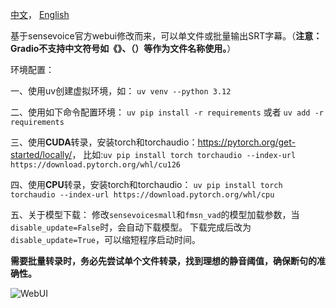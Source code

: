 [中文](README_ZH.md)， [English](README.md)

基于sensevoice官方webui修改而来，可以单文件或批量输出SRT字幕。（**注意：Gradio不支持中文符号如《》、（）等作为文件名称使用。**）

环境配置：

一、使用uv创建虚拟环境，如：
```uv venv --python 3.12```

二、使用如下命令配置环境：
```uv pip install -r requirements``` 或者 ```uv add -r requirements```

三、使用**CUDA**转录，安装torch和torchaudio：<https://pytorch.org/get-started/locally/>，
比如:```uv pip install torch torchaudio --index-url https://download.pytorch.org/whl/cu126```

四、使用**CPU**转录，安装torch和torchaudio：
```uv pip install torch torchaudio --index-url https://download.pytorch.org/whl/cpu```

五、关于模型下载：
修改```sensevoicesmall```和```fmsn_vad```的模型加载参数，当```disable_update=False```时，会自动下载模型。
下载完成后改为```disable_update=True```，可以缩短程序启动时间。


**需要批量转录时，务必先尝试单个文件转录，找到理想的静音阈值，确保断句的准确性。**

![WebUI](屏幕.jpg)